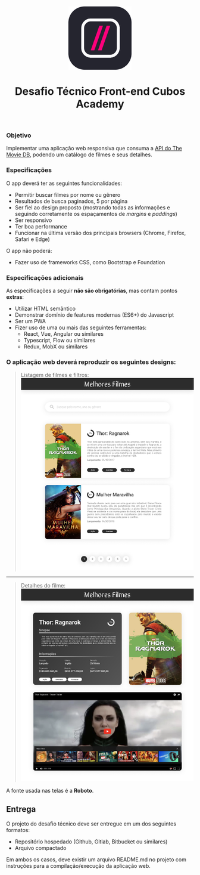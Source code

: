 <h1 align="center">
    <img alt="Cubos Academy" width="170" src="cubos_academy.png" />
    </br>
    </br>
    Desafio Técnico Front-end Cubos Academy
    </br>
    </br>
</h1>

### Objetivo

Implementar uma aplicação web responsiva que consuma a [API do The Movie DB](https://www.themoviedb.org/documentation/api), podendo um catálogo de filmes e seus detalhes.

### Especificações

O app deverá ter as seguintes funcionalidades:
- Permitir buscar filmes por nome ou gênero
- Resultados de busca paginados, 5 por página
- Ser fiel ao design proposto (mostrando todas as informações e seguindo corretamente os espaçamentos de _margins_ e _paddings_)
- Ser responsivo
- Ter boa performance
- Funcionar na última versão dos principais browsers (Chrome, Firefox, Safari e Edge)

O app não poderá:
- Fazer uso de frameworks CSS, como Bootstrap e Foundation

### Especificações adicionais

As especificações a seguir **não são obrigatórias**, mas contam pontos **extras**:
- Utilizar HTML semântico
- Demonstrar domínio de features modernas (ES6+) do Javascript
- Ser um PWA
- Fizer uso de uma ou mais das seguintes ferramentas:
    - React, Vue, Angular ou similares
    - Typescript, Flow ou similares
    - Redux, MobX ou similares

### O aplicação web deverá reproduzir os seguintes designs:

> Listagem de filmes e filtros:
> ![](lista.png)

---

> Detalhes do filme:
> ![](detalhes.png)

A fonte usada nas telas é a **Roboto**.

## Entrega

O projeto do desafio técnico deve ser entregue em um dos seguintes formatos:
- Repositório hospedado (Github, Gitlab, Bitbucket ou similares)
- Arquivo compactado

Em ambos os casos, deve existir um arquivo README.md no projeto com instruções para a compilação/execução da aplicação web.
